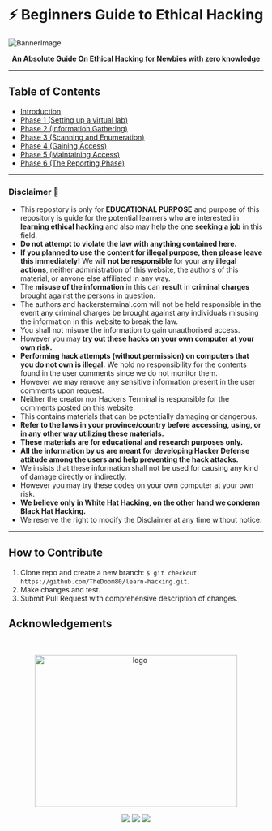 # :zap: Beginners Guide to Ethical Hacking
 
<img src="https://img.freepik.com/free-photo/hacker-black-hoodie-holding-laptop-with-virtual-display-server-data-chart-bar-binary-code-world-map_9083-3031.jpg?size=800&ext=jpg" alt="BannerImage">
<p align="center">
    <b>An Absolute Guide On Ethical Hacking for Newbies with zero knowledge</b>
</p>

---

## Table of Contents

* <a href="Introduction.md">Introduction</a>
* <a href="Phase 1(Setting up a virtual lab).md">Phase 1 (Setting up a virtual lab)</a>
* <a href="Phase 2(Information Gathering).md">Phase 2 (Information Gathering)</a>
* <a href="Phase 3(Scanning and Enumeration).md">Phase 3 (Scanning and Enumeration)</a>
* <a href="Phase 4(Gaining Access).md">Phase 4 (Gaining Access)</a>
* <a href="Phase 5(Maintaining Access).md">Phase 5 (Maintaining Access)</a>
* <a href="Phase 6(The Reporting Phase).md">Phase 6 (The Reporting Phase)</a>

---

### Disclaimer :rotating_light:

- This repostory is only for **EDUCATIONAL PURPOSE** and purpose of this repository is guide for the potential learners who are interested in **learning ethical hacking** and also may help the one **seeking a job** in this field.
- **Do not attempt to violate the law with anything contained here.** 
- **If you planned to use the content for illegal purpose, then please leave this immediately!** We will **not be responsible** for your any **illegal actions**, neither administration of this website, the authors of this material, or anyone else affiliated in any way.
- The **misuse of the information** in this can **result** in **criminal charges** brought against the persons in question. 
- The authors and hackersterminal.com will not be held responsible in the event any criminal charges be brought against any individuals misusing the information in this website to break the law.
- You shall not misuse the information to gain unauthorised access. 
- However you may **try out these hacks on your own computer at your own risk.** 
- **Performing hack attempts (without permission) on computers that you do not own is illegal.** We hold no responsibility for the contents found in the user comments since we do not monitor them. 
- However we may remove any sensitive information present in the user comments upon request. 
- Neither the creator nor Hackers Terminal is responsible for the comments posted on this website.
- This contains materials that can be potentially damaging or dangerous. 
- **Refer to the laws in your province/country before accessing, using, or in any other way utilizing these materials.** 
- **These materials are for educational and research purposes only.**
- **All the information by us are meant for developing Hacker Defense attitude among the users and help preventing the hack attacks.**
- We insists that these information shall not be used for causing any kind of damage directly or indirectly. 
- However you may try these codes on your own computer at your own risk.
- **We believe only in White Hat Hacking, on the other hand we condemn Black Hat Hacking.**
- We reserve the right to modify the Disclaimer at any time without notice.

---

**How to Contribute**
---
1. Clone repo and create a new branch: `$ git checkout https://github.com/TheDoom80/learn-hacking.git`.
2. Make changes and test.
3. Submit Pull Request with comprehensive description of changes.

**Acknowledgements**
---

<br>
<p align="center">
  <a href="https://twitter.com/TheDoom80">
    <img src="https://pbs.twimg.com/media/E_LKbFCVEAMBeHg?format=png&name=small"
         alt="logo" width="400" height="300">
  </a>
</p>

<div align="center">
  <a href="https://www.instagram.com/thedoom80/" target="_blank"><img src="https://img.icons8.com/fluent/48/000000/instagram-new.png"/></a>
  <a href="https://twitter.com/TheDoom80" target="_blank"><img src="https://img.icons8.com/fluent/48/000000/twitter.png"/></a>
  <a href="mailto: thedoomofficial80@gmail.com" target="_blank"><img src="https://img.icons8.com/fluent/48/000000/gmail.png"/></a>
  <!-- <a href="https://www.youtube.com/channel/UC7fiMWl2n3BXDQCKk3blUMA?sub_confirmation=1" target="_blank"><img src="https://img.icons8.com/color/48/000000/youtube-play.png"/></a>
  <a href="https://discord.gg/WRgX3WV" target="_blank"><img src="https://img.icons8.com/color/48/000000/discord-new-logo.png"/></a> -->
  
</div>
